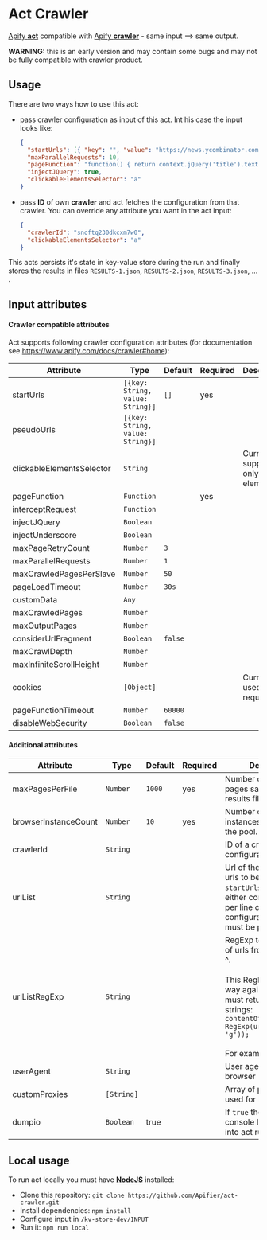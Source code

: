 # Act Crawler

[Apify **act**](https://www.apify.com/docs/actor) compatible with [Apify **crawler**](https://www.apify.com/docs/crawler) - same input  ⟹ same output.

**WARNING:** this is an early version and may contain some bugs and may not be fully compatible with crawler product.

## Usage

There are two ways how to use this act:

* pass crawler configuration as input of this act. Int his case the input looks like: 

  ```json
  {
    "startUrls": [{ "key": "", "value": "https://news.ycombinator.com" }],
    "maxParallelRequests": 10,
    "pageFunction": "function() { return context.jQuery('title').text(); }",
    "injectJQuery": true,
    "clickableElementsSelector": "a"
  }
  ```

* pass **ID** of own **crawler** and act fetches the configuration from that crawler. You can override any attribute you want in the act input: 

  ```json
  {
    "crawlerId": "snoftq230dkcxm7w0",
    "clickableElementsSelector": "a"
  }
  ```

This acts persists it's state in key-value store during the run and finally stores the results in files `RESULTS-1.json`, `RESULTS-2.json`, `RESULTS-3.json`,  … .

## Input attributes

#### Crawler compatible attributes

Act supports following crawler configuration attributes (for documentation see https://www.apify.com/docs/crawler#home):

| Attribute                 | Type                             | Default | Required | Description                              |
| ------------------------- | -------------------------------- | ------- | -------- | ---------------------------------------- |
| startUrls                 | `[{key: String, value: String}]` | `[]`    | yes      |                                          |
| pseudoUrls                | `[{key: String, value: String}]` |         |          |                                          |
| clickableElementsSelector | `String`                         |         |          | Currently supports only links (`a` elements) |
| pageFunction              | `Function`                       |         | yes      |                                          |
| interceptRequest          | `Function`                       |         |          |                                          |
| injectJQuery              | `Boolean`                        |         |          |                                          |
| injectUnderscore          | `Boolean`                        |         |          |                                          |
| maxPageRetryCount         | `Number`                         | `3`     |          |                                          |
| maxParallelRequests       | `Number`                         | `1`     |          |                                          |
| maxCrawledPagesPerSlave   | `Number`                         | `50`    |          |                                          |
| pageLoadTimeout           | `Number`                         | `30s`   |          |                                          |
| customData                | `Any`                            |         |          |                                          |
| maxCrawledPages           | `Number`                         |         |          |                                          |
| maxOutputPages            | `Number`                         |         |          |                                          |
| considerUrlFragment       | `Boolean`                        | `false` |          |                                          |
| maxCrawlDepth             | `Number`                         |         |          |                                          |
| maxInfiniteScrollHeight   | `Number`                         |         |          |                                          |
| cookies                   | `[Object]`                       |         |          | Currently used for all requests          |
| pageFunctionTimeout       | `Number`                         | `60000` |          |                                          |
| disableWebSecurity        | `Boolean`                        | `false` |          |                                          |

#### Additional attributes

| Attribute            | Type     | Default | Required | Description                              |
| -------------------- | -------- | ------- | -------- | ---------------------------------------- |
| maxPagesPerFile      | `Number` | `1000`  | yes      | Number of outputed pages saved into 1 results file. |
| browserInstanceCount | `Number` | `10`    | yes      | Number of browser instances to be used in the pool. |
| crawlerId            | `String` |         |          | ID of a crawler to fetch configuration from. |
| urlList              | `String` |         |          | Url of the file containing urls to be enqueued as `startUrls`. This file must either contain one url per line or `urlListRegExp` configuration attribute must be provided. |
| urlListRegExp        | `String` |         |          | RegExp to match array of urls from `urlList` file ^.<br /><br />This RegExp is used this way against the file and must return array of url strings: `contentOfFile.match(new RegExp(urlListRegExp, 'g'));`<br /><br />For example `(http|https)://[\\w-]+(\\.[\\w-]+)+([\\w-.,@?^=%&:/~+#-]*[\\w@?^=%&;/~+#-])?` to simply match any http/https urls. |
| userAgent            | `String`   |         |          | User agent to be used in browser |
| customProxies        | `[String]` |         |          | Array of proxies to be used for browsing. |
| dumpio               | `Boolean`  | true    |          | If `true` then Chrome console log will be piped into act run log |

## Local usage

To run act locally you must have [**NodeJS**](https://nodejs.org/en/) installed:

* Clone this repository: `git clone https://github.com/Apifier/act-crawler.git`
* Install dependencies: `npm install`
* Configure input in `/kv-store-dev/INPUT`
* Run it: `npm run local` 
